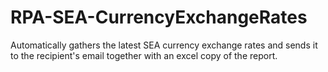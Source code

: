 # RPA-SEA-CurrencyExchangeRates
Automatically gathers the latest SEA currency exchange rates and sends it to the recipient's email together with an excel copy of the report.
